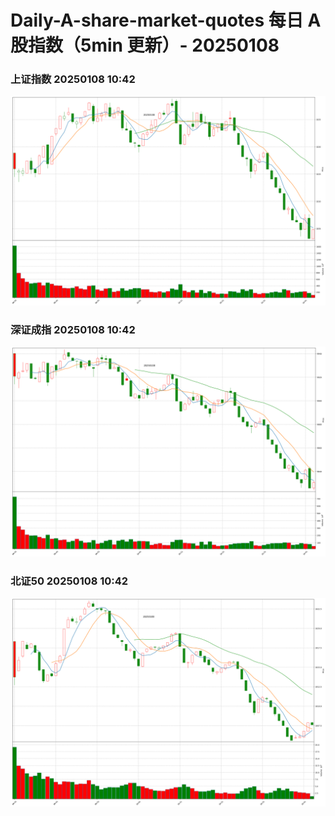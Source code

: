 
# Daily-A-share-market-quotes 每日 A 股指数（5min 更新）- 20250108

### 上证指数 20250108 10:42
![](./fig/2025/1/20250108-sh000001.png)

### 深证成指 20250108 10:42
![](./fig/2025/1/20250108-sz399001.png)

### 北证50 20250108 10:42
![](./fig/2025/1/20250108-bj899050.png)
